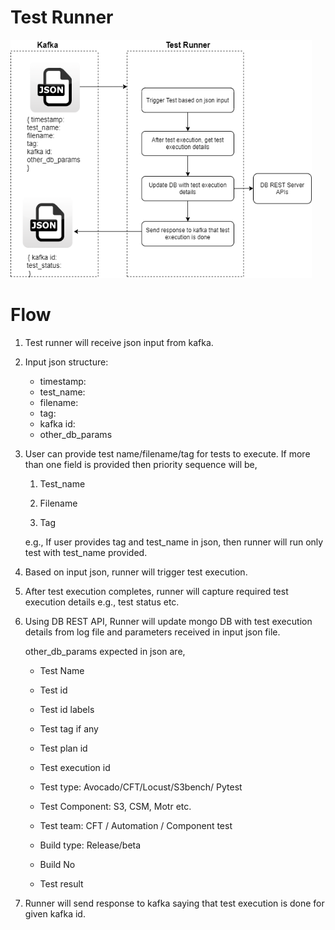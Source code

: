 # Test Runner

<img src="media\test_runner.png" style="width:5.02084in;height:3.96875in" />

# Flow

1.  Test runner will receive json input from kafka.

2.  Input json structure:

    + timestamp:
    + test_name:
    + filename:
    + tag:
    + kafka id:
    + other_db_params


3.  User can provide test name/filename/tag for tests to execute. If more than one field is provided then priority sequence will be,

    1.  Test_name

    2.  Filename

    3.  Tag

    e.g., If user provides tag and test_name in json, then runner will run only test with test_name provided.

4.  Based on input json, runner will trigger test execution.

5.  After test execution completes, runner will capture required test execution details e.g., test status etc.

6.  Using DB REST API, Runner will update mongo DB with test execution details from log file and parameters received in input json file.

    other_db_params expected in json are,

    -   Test Name

    -   Test id

    -   Test id labels

    -   Test tag if any

    -   Test plan id

    -   Test execution id

    -   Test type: Avocado/CFT/Locust/S3bench/ Pytest

    -   Test Component: S3, CSM, Motr etc.

    -   Test team: CFT / Automation / Component test

    -   Build type: Release/beta

    -   Build No

    -   Test result

7.  Runner will send response to kafka saying that test execution is done for given kafka id.
